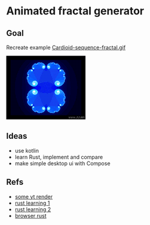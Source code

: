 # Animated fractal generator

## Goal

Recreate example [Cardioid-sequence-fractal.gif](https://www.dropbox.com/s/e1zqzyxn6cz9wm4/Cardioid-sequence-fractal.gif?dl=0)

![gif](./Cardioid-sequence-fractal.gif)

## Ideas

- use kotlin
- learn Rust, implement and compare
- make simple desktop ui with Compose

## Refs

- [some yt render](https://www.youtube.com/watch?v=Ts9nmq41Amg)
- [rust learning 1](https://serokell.io/blog/learn-rust)
- [rust learning 2](https://www.rust-lang.org/learn)
- [browser rust](https://play.rust-lang.org/)
